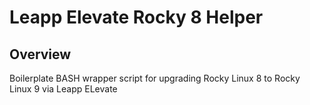 # Leapp Elevate Rocky 8 Helper

## Overview
Boilerplate BASH wrapper script for upgrading Rocky Linux 8 to Rocky Linux 9 via Leapp ELevate
